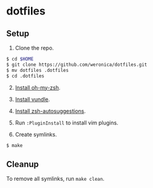 # dotfiles

## Setup

1. Clone the repo.

  ```sh
  $ cd $HOME
  $ git clone https://github.com/weronica/dotfiles.git
  $ mv dotfiles .dotfiles
  $ cd .dotfiles
  ```

2. [Install oh-my-zsh](https://github.com/robbyrussell/oh-my-zsh).

3. [Install vundle](https://github.com/VundleVim/Vundle.vim).

4. [Install zsh-autosuggestions](https://github.com/zsh-users/zsh-autosuggestions).

5. Run `:PluginInstall` to install vim plugins.

6. Create symlinks.

  ```sh
  $ make
  ```

## Cleanup

To remove all symlinks, run `make clean`.
